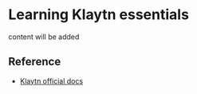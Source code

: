 # Learning Klaytn essentials
content will be added

## Reference
- [Klaytn official docs](https://docs.klaytn.com/)